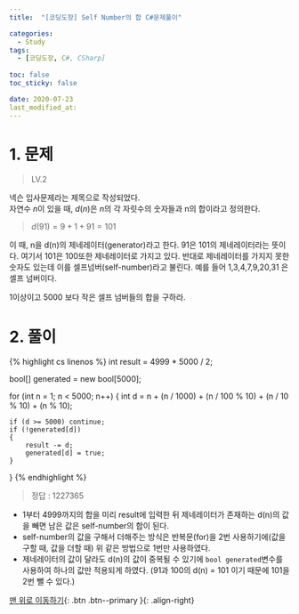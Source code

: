 ```yaml
---
title:  "[코딩도장] Self Number의 합 C#문제풀이" 

categories:
  - Study
tags:
  - [코딩도장, C#, CSharp]
 
toc: false
toc_sticky: false

date: 2020-07-23
last_modified_at:
---
```



# 1. 문제
> LV.2

넥슨 입사문제라는 제목으로 작성되었다.   
자연수 $n$이 있을 때, $d(n)$은 $n$의 각 자릿수의 숫자들과 n의 합이라고 정의한다.

>$d(91) = 9 + 1 + 91 = 101$

이 때, n을 d(n)의 제네레이터(generator)라고 한다. 91은 101의 제네레이터라는 뜻이다. 여기서 101은 100또한 제네레이터로 가지고 있다. 반대로 제네레이터를 가지지 못한 숫자도 있는데 이를 셀프넘버(self-number)라고 불린다. 예를 들어 1,3,4,7,9,20,31 은 셀프 넘버이다.

1이상이고 5000 보다 작은 셀프 넘버들의 합을 구하라.

# 2. 풀이

{% highlight cs linenos %}
int result = 4999 * 5000 / 2;

bool[] generated = new bool[5000];

for (int n = 1; n < 5000; n++)
{
    int d = n + (n / 1000) + (n / 100 % 10) + (n / 10 % 10) + (n % 10);

    if (d >= 5000) continue;                
    if (!generated[d])
    {
        result -= d;
        generated[d] = true;
    }
}
{% endhighlight %}

> 정답 : 1227365

- 1부터 4999까지의 합을 미리 result에 입력한 뒤 제네레이터가 존재하는 d(n)의 값을 빼면 남은 값은 self-number의 합이 된다.
- self-number의 값을 구해서 더해주는 방식은 반복문(for)을 2번 사용하기에(값을 구할 때, 값을 더할 때) 위 같은 방법으로 1번만 사용하였다.
- 제네레이터의 값이 달라도 d(n)의 값이 중복될 수 있기에 `bool generated`변수를 사용하여 하나의 값만 적용되게 하였다. (91과 100의 d(n) = 101 이기 때문에 101을 2번 뺄 수 있다.)



[맨 위로 이동하기](#){: .btn .btn--primary }{: .align-right}